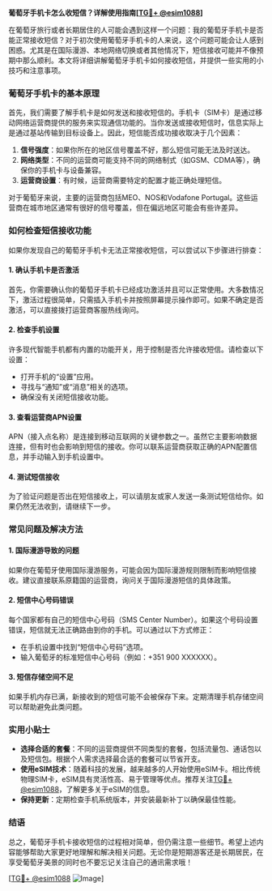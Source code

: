 **葡萄牙手机卡怎么收短信？详解使用指南[[TG💪+ @esim1088](https://t.me/s/esim1088)]**

在葡萄牙旅行或者长期居住的人可能会遇到这样一个问题：我的葡萄牙手机卡是否能正常接收短信？对于初次使用葡萄牙手机卡的人来说，这个问题可能会让人感到困惑。尤其是在国际漫游、本地网络切换或者其他情况下，短信接收可能并不像预期中那么顺利。本文将详细讲解葡萄牙手机卡如何接收短信，并提供一些实用的小技巧和注意事项。

### 葡萄牙手机卡的基本原理

首先，我们需要了解手机卡是如何发送和接收短信的。手机卡（SIM卡）是通过移动网络运营商提供的服务来实现通信功能的。当你发送或接收短信时，信息实际上是通过基站传输到目标设备上。因此，短信能否成功接收取决于几个因素：

1. **信号强度**：如果你所在的地区信号覆盖不好，那么短信可能无法及时送达。
2. **网络类型**：不同的运营商可能支持不同的网络制式（如GSM、CDMA等），确保你的手机卡与设备兼容。
3. **运营商设置**：有时候，运营商需要特定的配置才能正确处理短信。

对于葡萄牙来说，主要的运营商包括MEO、NOS和Vodafone Portugal。这些运营商在城市地区通常有很好的信号覆盖，但在偏远地区可能会有些许差异。

### 如何检查短信接收功能

如果你发现自己的葡萄牙手机卡无法正常接收短信，可以尝试以下步骤进行排查：

#### 1. 确认手机卡是否激活
首先，你需要确认你的葡萄牙手机卡已经成功激活并且可以正常使用。大多数情况下，激活过程很简单，只需插入手机卡并按照屏幕提示操作即可。如果不确定是否激活，可以直接拨打运营商客服热线询问。

#### 2. 检查手机设置
许多现代智能手机都有内置的功能开关，用于控制是否允许接收短信。请检查以下设置：
- 打开手机的“设置”应用。
- 寻找与“通知”或“消息”相关的选项。
- 确保没有关闭短信接收功能。

#### 3. 查看运营商APN设置
APN（接入点名称）是连接到移动互联网的关键参数之一。虽然它主要影响数据连接，但有时也会影响到短信的接收。你可以联系运营商获取正确的APN配置信息，并手动输入到手机设置中。

#### 4. 测试短信接收
为了验证问题是否出在短信接收上，可以请朋友或家人发送一条测试短信给你。如果仍然无法收到，请继续下一步。

### 常见问题及解决方法

#### 1. 国际漫游导致的问题
如果你在葡萄牙使用国际漫游服务，可能会因为国际漫游规则限制而影响短信接收。建议直接联系原籍国的运营商，询问关于国际漫游短信的具体政策。

#### 2. 短信中心号码错误
每个国家都有自己的短信中心号码（SMS Center Number）。如果这个号码设置错误，短信就无法正确路由到你的手机。可以通过以下方式修正：
- 在手机设置中找到“短信中心号码”选项。
- 输入葡萄牙的标准短信中心号码（例如：+351 900 XXXXXX）。

#### 3. 短信存储空间不足
如果手机内存已满，新接收到的短信可能不会被保存下来。定期清理手机存储空间可以帮助避免此类问题。

### 实用小贴士

- **选择合适的套餐**：不同的运营商提供不同类型的套餐，包括流量包、通话包以及短信包。根据个人需求选择最合适的套餐可以节省开支。
- **使用eSIM技术**：随着科技的发展，越来越多的人开始使用eSIM卡。相比传统物理SIM卡，eSIM具有灵活性高、易于管理等优点。推荐关注[TG💪+ @esim1088](https://t.me/s/esim1088)，了解更多关于eSIM的信息。
- **保持更新**：定期检查手机系统版本，并安装最新补丁以确保最佳性能。

### 结语

总之，葡萄牙手机卡接收短信的过程相对简单，但仍需注意一些细节。希望上述内容能够帮助大家更好地理解和解决相关问题。无论你是短期游客还是长期居民，在享受葡萄牙美景的同时也不要忘记关注自己的通讯需求哦！

[[TG💪+ @esim1088](https://t.me/s/esim1088) ![Image](https://i.postimg.cc/4NQfJmqS/Snipaste-2025-05-13-00-14-12.png)]